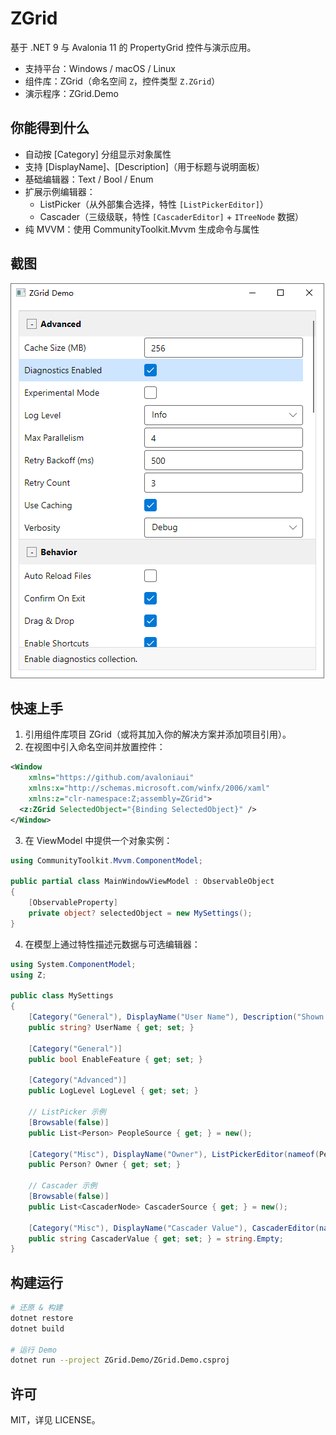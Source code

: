 # ZGrid

基于 .NET 9 与 Avalonia 11 的 PropertyGrid 控件与演示应用。

- 支持平台：Windows / macOS / Linux
- 组件库：ZGrid（命名空间 `Z`，控件类型 `Z.ZGrid`）
- 演示程序：ZGrid.Demo

## 你能得到什么
- 自动按 [Category] 分组显示对象属性
- 支持 [DisplayName]、[Description]（用于标题与说明面板）
- 基础编辑器：Text / Bool / Enum
- 扩展示例编辑器：
  - ListPicker（从外部集合选择，特性 `[ListPickerEditor]`）
  - Cascader（三级级联，特性 `[CascaderEditor]` + `ITreeNode` 数据）
- 纯 MVVM：使用 CommunityToolkit.Mvvm 生成命令与属性

## 截图

![](./ZGrid.Demo/Assets/2025-09-03_142307_650.png)

## 快速上手
1) 引用组件库项目 ZGrid（或将其加入你的解决方案并添加项目引用）。
2) 在视图中引入命名空间并放置控件：
```xml
<Window
    xmlns="https://github.com/avaloniaui"
    xmlns:x="http://schemas.microsoft.com/winfx/2006/xaml"
    xmlns:z="clr-namespace:Z;assembly=ZGrid">
  <z:ZGrid SelectedObject="{Binding SelectedObject}" />
</Window>
```
3) 在 ViewModel 中提供一个对象实例：
```csharp
using CommunityToolkit.Mvvm.ComponentModel;

public partial class MainWindowViewModel : ObservableObject
{
    [ObservableProperty]
    private object? selectedObject = new MySettings();
}
```
4) 在模型上通过特性描述元数据与可选编辑器：
```csharp
using System.ComponentModel;
using Z;

public class MySettings
{
    [Category("General"), DisplayName("User Name"), Description("Shown across the app.")]
    public string? UserName { get; set; }

    [Category("General")]
    public bool EnableFeature { get; set; }

    [Category("Advanced")]
    public LogLevel LogLevel { get; set; }

    // ListPicker 示例
    [Browsable(false)]
    public List<Person> PeopleSource { get; } = new();

    [Category("Misc"), DisplayName("Owner"), ListPickerEditor(nameof(PeopleSource))]
    public Person? Owner { get; set; }

    // Cascader 示例
    [Browsable(false)]
    public List<CascaderNode> CascaderSource { get; } = new();

    [Category("Misc"), DisplayName("Cascader Value"), CascaderEditor(nameof(CascaderSource))]
    public string CascaderValue { get; set; } = string.Empty;
}
```

## 构建运行

```bash
# 还原 & 构建
dotnet restore
dotnet build

# 运行 Demo
dotnet run --project ZGrid.Demo/ZGrid.Demo.csproj
```


## 许可
MIT，详见 LICENSE。
